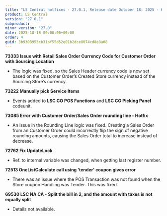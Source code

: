 ```yaml
---
title: "LS Central hotfixes - 27.0.1, Release date October 18, 2025 - Hotfixes"
product: LS Central
version: "27.0.1"
subproduct: 
minor_version: "27.0"
date: 2025-10-18 00:00:00+00:00
order: 4
guid: 3b9308953cb31bf55d52e01b2dce8074cd8e8a08
---
```


<strong>73333 Issue with Retail Sales Order Currency Code for Customer Order with Sourcing Location</strong>
<ul><li>The logic was fixed, so the Sales Header currency code is now set based on the Customer Order’s Created Store currency instead of the Sourcing Store’s currency.</li></ul>
<strong>73222 Manually pick Service Items</strong>
<ul><li>Events added to <b>LSC CO POS Functions</b> and <b>LSC CO Picking Panel</b> codeunit.</li></ul>
<strong>73085 Error with Customer Order/Sales Order rounding line - Hotfix</strong>
<ul><li>An issue in the Rounding Line logic was fixed. Creating a Sales Order from an Customer Order could incorrectly flip the sign of negative rounding amounts, causing the Sales Order total to increase instead of decrease.</li></ul>
<strong>72762 Fix UpdateLock</strong>
<ul><li>Ref. to internal variable was changed, when getting last register number.</li></ul>
<strong>72513 OneListCalculate call using 'tender' coupon gives error</strong>
<ul><li>There was an issue where the POS Transaction was not found when the Store coupon Handling was Tender. This was fixed. </li></ul>
<strong>69530 LSC NA CA - Split the bill in 2, and the amount with taxes is not equally split</strong>
<ul><li>Details not available.</li></ul>
